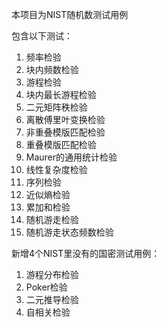 本项目为NIST随机数测试用例

包含以下测试：

1. 频率检验
2. 块内频数检验
3. 游程检验
4. 块内最长游程检验
5. 二元矩阵秩检验
6. 离散傅里叶变换检验
7. 非重叠模版匹配检验
8. 重叠模版匹配检验
9. Maurer的通用统计检验
10. 线性复杂度检验
11. 序列检验
12. 近似熵检验
13. 累加和检验
14. 随机游走检验
15. 随机游走状态频数检验

新增4个NIST里没有的国密测试用例：

1. 游程分布检验
2. Poker检验
3. 二元推导检验
4. 自相关检验
